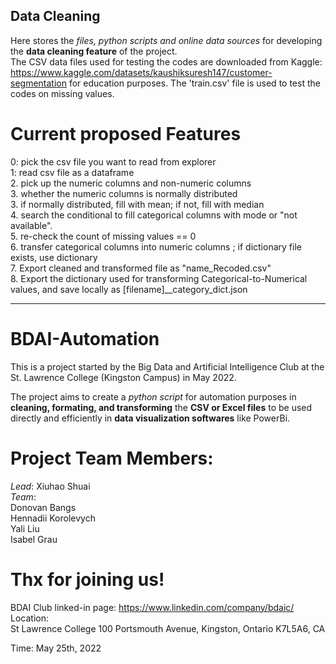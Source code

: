 ## Data Cleaning
Here stores the _files, python scripts and online data sources_ for developing the __data cleaning feature__ of the project.   
The CSV data files used for testing the codes are downloaded from Kaggle: https://www.kaggle.com/datasets/kaushiksuresh147/customer-segmentation for education purposes. The 'train.csv' file is used to test the codes on missing values.

# Current proposed Features
0: pick the csv file you want to read from explorer  
1: read csv file as a dataframe  
2. pick up the numeric columns and non-numeric columns  
3. whether the numeric columns is normally distributed  
3. if normally distributed, fill with mean; if not, fill with median  
4. search the conditional to fill categorical columns with mode or "not available".  
5. re-check the count of missing values == 0  
6. transfer categorical columns into numeric columns  ; if dictionary file exists, use dictionary  
7. Export cleaned and transformed file as "name_Recoded.csv"  
8. Export the dictionary used for transforming Categorical-to-Numerical values, and save locally as [filename]__category_dict.json  

_________________
# BDAI-Automation

This is a project started by the Big Data and Artificial Intelligence Club at the St. Lawrence College (Kingston Campus) in May 2022.

The project aims to create a _python script_ for automation purposes in **cleaning, formating, and transforming** the __CSV or Excel files__ to be used directly and efficiently in __data visualization softwares__ like PowerBi.

# Project Team Members:
*Lead*: Xiuhao Shuai  
*Team*:  
Donovan Bangs  
Hennadii Korolevych  
Yali Liu  
Isabel Grau  

# Thx for joining us!
BDAI Club linked-in page: https://www.linkedin.com/company/bdaic/  
Location:  
St Lawrence College
100 Portsmouth Avenue, Kingston, Ontario K7L5A6, CA

Time: May 25th, 2022
